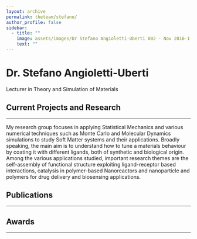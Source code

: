 ```yaml
---
layout: archive
permalink: theteam/stefano/
author_profile: false
sidebar:
  - title: ""
    image: assets/images/Dr Stefano Angioletti-Uberti 002 - Nov 2016-1.jpg
    text: ""
---
```


# Dr. Stefano Angioletti-Uberti

Lecturer in Theory and Simulation of Materials

## Current Projects and Research
---
My research group focuses in applying Statistical Mechanics and various numerical techniques such as Monte Carlo and Molecular Dynamics simulations to study Soft Matter systems and their applications. Broadly speaking, the main aim is to understand how to tune a materials behaviour by coating it with different ligands, both of synthetic and biological origin. Among the various applications studied, important research themes are the self-assembly of functional structure exploiting ligand-receptor based interactions, catalysis in polymer-based Nanoreactors and nanoparticle and polymers for drug delivery and biosensing applications.

## Publications
---

## Awards
---
